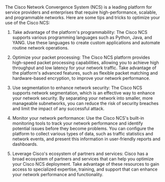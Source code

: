 The Cisco Network Convergence System (NCS) is a leading platform for service providers and enterprises that require high-performance, scalable, and programmable networks. Here are some tips and tricks to optimize your use of the Cisco NCS:

1. Take advantage of the platform's programmability: The Cisco NCS supports various programming languages such as Python, Java, and YANG. Use these languages to create custom applications and automate routine network operations.

2. Optimize your packet processing: The Cisco NCS platform provides high-speed packet processing capabilities, allowing you to achieve high throughput and low latency for your network traffic. Take advantage of the platform's advanced features, such as flexible packet matching and hardware-based encryption, to improve your network performance.

3. Use segmentation to enhance network security: The Cisco NCS supports network segmentation, which is an effective way to enhance your network security. By separating your network into smaller, more manageable subnetworks, you can reduce the risk of security breaches and limit the impact of any successful attack.

4. Monitor your network performance: Use the Cisco NCS's built-in monitoring tools to track your network performance and identify potential issues before they become problems. You can configure the platform to collect various types of data, such as traffic statistics and network events, and present this information in user-friendly reports and dashboards.

5. Leverage Cisco's ecosystem of partners and services: Cisco has a broad ecosystem of partners and services that can help you optimize your Cisco NCS deployment. Take advantage of these resources to gain access to specialized expertise, training, and support that can enhance your network performance and functionality.
